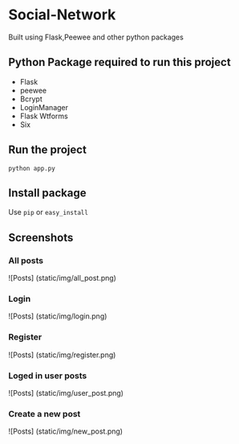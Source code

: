 # Social-Network
Built using Flask,Peewee and other python packages
## Python Package required to run this project
* Flask
* peewee
* Bcrypt
* LoginManager
* Flask Wtforms
* Six

## Run the project
`python app.py`

## Install package
Use `pip` or `easy_install`

## Screenshots
### All posts
![Posts] (static/img/all_post.png)

### Login
![Posts] (static/img/login.png)

### Register
![Posts] (static/img/register.png)

### Loged in user posts 
![Posts] (static/img/user_post.png)

### Create a new post
![Posts] (static/img/new_post.png)
